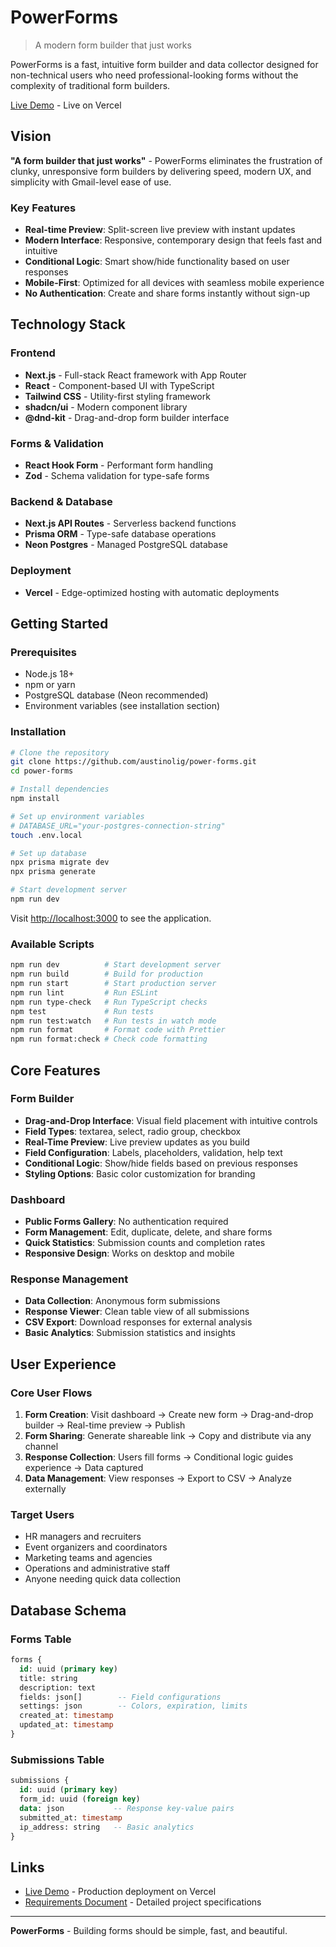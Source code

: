 # PowerForms

> A modern form builder that just works

PowerForms is a fast, intuitive form builder and data collector designed for non-technical users who need professional-looking forms without the complexity of traditional form builders.

[Live Demo](https://power-forms.vercel.app) - Live on Vercel

## Vision

**"A form builder that just works"** - PowerForms eliminates the frustration of clunky, unresponsive form builders by delivering speed, modern UX, and simplicity with Gmail-level ease of use.

### Key Features

- **Real-time Preview**: Split-screen live preview with instant updates
- **Modern Interface**: Responsive, contemporary design that feels fast and intuitive
- **Conditional Logic**: Smart show/hide functionality based on user responses
- **Mobile-First**: Optimized for all devices with seamless mobile experience
- **No Authentication**: Create and share forms instantly without sign-up

## Technology Stack

### Frontend

- **Next.js** - Full-stack React framework with App Router
- **React** - Component-based UI with TypeScript
- **Tailwind CSS** - Utility-first styling framework
- **shadcn/ui** - Modern component library
- **@dnd-kit** - Drag-and-drop form builder interface

### Forms & Validation

- **React Hook Form** - Performant form handling
- **Zod** - Schema validation for type-safe forms

### Backend & Database

- **Next.js API Routes** - Serverless backend functions
- **Prisma ORM** - Type-safe database operations
- **Neon Postgres** - Managed PostgreSQL database

### Deployment

- **Vercel** - Edge-optimized hosting with automatic deployments

## Getting Started

### Prerequisites

- Node.js 18+
- npm or yarn
- PostgreSQL database (Neon recommended)
- Environment variables (see installation section)

### Installation

```bash
# Clone the repository
git clone https://github.com/austinolig/power-forms.git
cd power-forms

# Install dependencies
npm install

# Set up environment variables
# DATABASE_URL="your-postgres-connection-string"
touch .env.local

# Set up database
npx prisma migrate dev
npx prisma generate

# Start development server
npm run dev
```

Visit [http://localhost:3000](http://localhost:3000) to see the application.

### Available Scripts

```bash
npm run dev          # Start development server
npm run build        # Build for production
npm run start        # Start production server
npm run lint         # Run ESLint
npm run type-check   # Run TypeScript checks
npm test             # Run tests
npm run test:watch   # Run tests in watch mode
npm run format       # Format code with Prettier
npm run format:check # Check code formatting
```

## Core Features

### Form Builder

- **Drag-and-Drop Interface**: Visual field placement with intuitive controls
- **Field Types**: textarea, select, radio group, checkbox
- **Real-Time Preview**: Live preview updates as you build
- **Field Configuration**: Labels, placeholders, validation, help text
- **Conditional Logic**: Show/hide fields based on previous responses
- **Styling Options**: Basic color customization for branding

### Dashboard

- **Public Forms Gallery**: No authentication required
- **Form Management**: Edit, duplicate, delete, and share forms
- **Quick Statistics**: Submission counts and completion rates
- **Responsive Design**: Works on desktop and mobile

### Response Management

- **Data Collection**: Anonymous form submissions
- **Response Viewer**: Clean table view of all submissions
- **CSV Export**: Download responses for external analysis
- **Basic Analytics**: Submission statistics and insights

## User Experience

### Core User Flows

1. **Form Creation**: Visit dashboard → Create new form → Drag-and-drop builder → Real-time preview → Publish
2. **Form Sharing**: Generate shareable link → Copy and distribute via any channel
3. **Response Collection**: Users fill forms → Conditional logic guides experience → Data captured
4. **Data Management**: View responses → Export to CSV → Analyze externally

### Target Users

- HR managers and recruiters
- Event organizers and coordinators
- Marketing teams and agencies
- Operations and administrative staff
- Anyone needing quick data collection

## Database Schema

### Forms Table

```sql
forms {
  id: uuid (primary key)
  title: string
  description: text
  fields: json[]        -- Field configurations
  settings: json        -- Colors, expiration, limits
  created_at: timestamp
  updated_at: timestamp
}
```

### Submissions Table

```sql
submissions {
  id: uuid (primary key)
  form_id: uuid (foreign key)
  data: json           -- Response key-value pairs
  submitted_at: timestamp
  ip_address: string   -- Basic analytics
}
```

## Links

- [Live Demo](https://power-forms.vercel.app) - Production deployment on Vercel
- [Requirements Document](PowerForms-MVP-Requirements.md) - Detailed project specifications

---

**PowerForms** - Building forms should be simple, fast, and beautiful.
